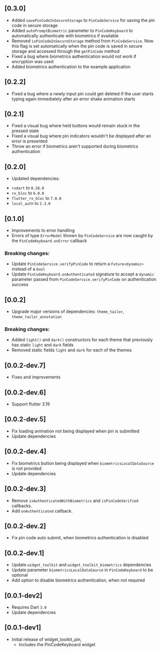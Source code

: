 ## [0.3.0]
* Added `savePinCodeInSecureStorage` to `PinCodeService` for saving the pin code in secure storage
* Added `autoPromptBiometric` parameter to `PinCodeKeyboard` to automatically authenticate with biometrics if available
* Removed `isPinCodeInSecureStorage` method from `PinCodeService`. Now this flag is set automatically when the pin code is saved in secure storage and accessed through the `getPinCode` method
* Fixed a bug where biometrics authentication would not work if encryption was used
* Added biometrics authentication to the example application

## [0.2.2]
* Fixed a bug where a newly input pin could get deleted if the user starts typing again immediately after an error shake animation starts

## [0.2.1]
* Fixed a visual bug where held buttons would remain stuck in the pressed state
* Fixed a visual bug where pin indicators wouldn't be displayed after an error is presented
* Throw an error if biometrics aren't supported during biometrics authentication

## [0.2.0]
- Updated dependencies:
* `rxdart` to `0.28.0`
* `rx_bloc` to `6.0.0`
* `flutter_rx_bloc` to `7.0.0`
* `local_auth` to `2.3.0`

## [0.1.0]
- Improvements to error handling
- Errors of type `ErrorModel` thrown by `PinCodeService` are now caught by the `PinCodeKeyboard.onError` callback
### Breaking changes:
- Update `PinCodeService.verifyPinCode` to return a `Future<dynamic>` instead of a `bool`
- Update `PinCodeKeyboard.onAuthenticated` signature to accept a `dynamic` parameter passed from `PinCodeService.verifyPinCode` on authentication success

## [0.0.2]
- Upgrade major versions of dependencies: `theme_tailor`, `theme_tailor_annotation`
### Breaking changes:
- Added `light()` and `dark()` constructors for each theme that previously has static `light` and `dark` fields
- Removed static fields `light` and `dark` for each of the themes

## [0.0.2-dev.7]
* Fixes and improvements

## [0.0.2-dev.6]
* Support flutter 3.19

## [0.0.2-dev.5]
* Fix loading animation not being displayed when pin is submitted
* Update dependencies 

## [0.0.2-dev.4]
* Fix biometrics button being displayed when `biometricsLocalDataSource` is not provided
* Update dependencies 

## [0.0.2-dev.3]
* Remove `isAuthenticatedWithBiometrics` and `isPinCodeVerified` callbacks.
* Add `onAuthenticated` callback.

## [0.0.2-dev.2]
* Fix pin code auto submit, when biometrics authentication is disabled

## [0.0.2-dev.1]
* Update `widget_toolkit` and `widget_toolkit_biometrics` dependencies
* Update parameter `biometricsLocalDataSource` in `PinCodeKeyboard` to be optional
* Add option to disable biometrics authentication, when not required

## [0.0.1-dev2]
* Requires Dart `3.0`
* Update dependencies

## [0.0.1-dev1]
* Initial release of widget_toolkit_pin,
  * Includes the PinCodeKeyboard widget
